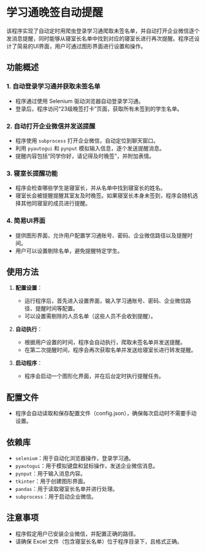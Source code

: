 # 学习通晚签自动提醒

该程序实现了自动定时用爬虫登录学习通爬取未签名单，并自动打开企业微信逐个发消息提醒，同时能够从寝室长名单中找到对应的寝室长进行再次提醒。程序还设计了简易的UI界面，用户可通过图形界面进行设置和操作。

## 功能概述

### 1. 自动登录学习通并获取未签名单
- 程序通过使用 Selenium 驱动浏览器自动登录学习通。
- 登录后，程序访问“23级晚签打卡”页面，获取所有未签到的学生名单。

### 2. 自动打开企业微信并发送提醒
- 程序使用 `subprocess` 打开企业微信，自动定位到聊天窗口。
- 利用 `pyautogui` 和 `pynput` 模拟输入信息，逐个发送提醒消息。
- 提醒内容包括“同学你好，请记得及时晚签”，并附加表情。

### 3. 寝室长提醒功能
- 程序会检查哪些学生是寝室长，并从名单中找到寝室长的姓名。
- 寝室长会被提醒提醒其室友及时晚签。如果寝室长本身未签到，程序会随机选择其他同寝室的成员进行提醒。

### 4. 简易UI界面
- 提供图形界面，允许用户配置学习通账号、密码、企业微信路径以及提醒时间。
- 用户可以设置剔除名单，避免提醒特定学生。

## 使用方法

1. **配置设置**：
    - 运行程序后，首先进入设置界面，输入学习通账号、密码、企业微信路径、提醒时间等配置。
    - 可以设置需剔除的人员名单（这些人员不会收到提醒）。

2. **自动执行**：
    - 根据用户设置的时间，程序会自动执行，爬取未签名单并发送提醒。
    - 在第二次提醒时间，程序会再次获取名单并发送给寝室长进行转发提醒。

3. **启动程序**：
    - 程序会启动一个图形化界面，并在后台定时执行提醒任务。

## 配置文件
- 程序会自动读取和保存配置文件（config.json），确保每次启动时不需要手动设置。

## 依赖库
- `selenium`：用于自动化浏览器操作，登录学习通。
- `pyautogui`：用于模拟键盘和鼠标操作，发送企业微信消息。
- `pynput`：用于输入消息内容。
- `tkinter`：用于创建图形界面。
- `pandas`：用于读取寝室长名单并进行处理。
- `subprocess`：用于启动企业微信。

## 注意事项
- 程序假定用户已安装企业微信，并配置正确的路径。
- 请确保 Excel 文件（包含寝室长名单）位于程序目录下，且格式正确。

